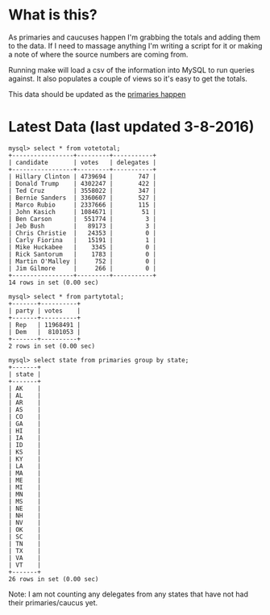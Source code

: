 What is this?
=======================================

As primaries and caucuses happen I'm grabbing the totals and adding them
to the data. If I need to massage anything I'm writing a script for it
or making a note of where the source numbers are coming from. 

Running make will load a csv of the information into MySQL to run
queries against. It also populates a couple of views so it's easy to
get the totals. 

This data should be updated as the [primaries happen](http://www.uspresidentialelectionnews.com/2016-presidential-primary-schedule-calendar/)

Latest Data (last updated 3-8-2016)
======================================

```
mysql> select * from votetotal;
+-----------------+---------+-----------+
| candidate       | votes   | delegates |
+-----------------+---------+-----------+
| Hillary Clinton | 4739694 |       747 |
| Donald Trump    | 4302247 |       422 |
| Ted Cruz        | 3558022 |       347 |
| Bernie Sanders  | 3360607 |       527 |
| Marco Rubio     | 2337666 |       115 |
| John Kasich     | 1084671 |        51 |
| Ben Carson      |  551774 |         3 |
| Jeb Bush        |   89173 |         3 |
| Chris Christie  |   24353 |         0 |
| Carly Fiorina   |   15191 |         1 |
| Mike Huckabee   |    3345 |         0 |
| Rick Santorum   |    1783 |         0 |
| Martin O'Malley |     752 |         0 |
| Jim Gilmore     |     266 |         0 |
+-----------------+---------+-----------+
14 rows in set (0.00 sec)

mysql> select * from partytotal;
+-------+----------+
| party | votes    |
+-------+----------+
| Rep   | 11968491 |
| Dem   |  8101053 |
+-------+----------+
2 rows in set (0.00 sec)

mysql> select state from primaries group by state;
+-------+
| state |
+-------+
| AK    |
| AL    |
| AR    |
| AS    |
| CO    |
| GA    |
| HI    |
| IA    |
| ID    |
| KS    |
| KY    |
| LA    |
| MA    |
| ME    |
| MI    |
| MN    |
| MS    |
| NE    |
| NH    |
| NV    |
| OK    |
| SC    |
| TN    |
| TX    |
| VA    |
| VT    |
+-------+
26 rows in set (0.00 sec)
```

Note: I am not counting any delegates from any states that have not had 
their primaries/caucus yet.
